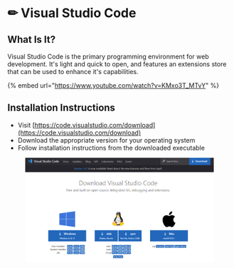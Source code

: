 # ✏ Visual Studio Code

## What Is It?

Visual Studio Code is the primary programming environment for web development. It's light and quick to open, and features an extensions store that can be used to enhance it's capabilities.

{% embed url="https://www.youtube.com/watch?v=KMxo3T_MTvY" %}

## Installation Instructions

* Visit [https://code.visualstudio.com/download](https://code.visualstudio.com/download)
* Download the appropriate version for your operating system
* Follow installation instructions from the downloaded executable

<figure><img src=".gitbook/assets/image (2).png" alt=""><figcaption></figcaption></figure>

